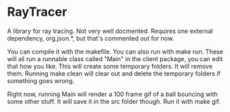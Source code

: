 # RayTracer
A library for ray tracing. Not very well docmented.
Requires one external dependency, org.json.*, but that's commented out for now.

You can compile it with the makefile. You can also run with make run.
These will all run a runnable class called "Main" in the client package, you can edit that how you like. This will create some temporary folders. It will remove them. Running make clean will clear out and delete the temporary folders if something goes wrong.

Right now, running Main will render a 100 frame gif of a ball bouncing with some other stuff. It will save it in the src folder though. Run it with make gif.